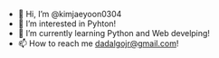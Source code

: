 - 👋 Hi, I’m @kimjaeyoon0304
- 👀 I’m interested in Pyhton!
- 🌱 I’m currently learning Python and Web develping!
- 📫 How to reach me dadalgojr@gmail.com!
